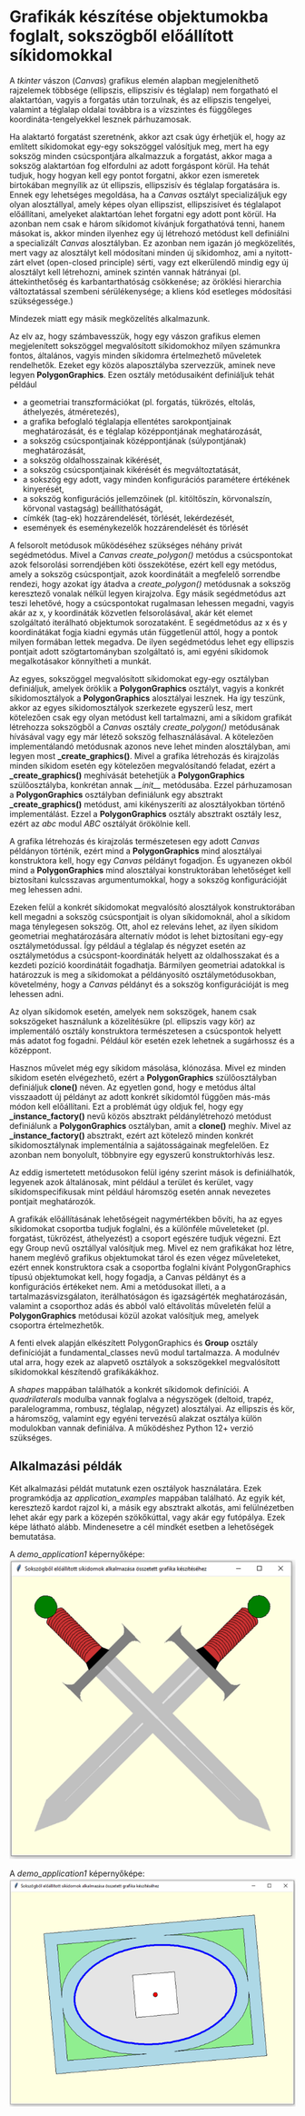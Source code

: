 # Grafikák készítése objektumokba foglalt, sokszögből előállított síkidomokkal

A *tkinter* vászon (*Canvas*) grafikus elemén alapban megjeleníthető rajzelemek többsége (ellipszis, ellipszisív és téglalap) nem forgatható el alaktartóan, vagyis a forgatás után torzulnak, és az ellipszis tengelyei, valamint a téglalap oldalai továbbra is a vízszintes és függőleges koordináta-tengelyekkel lesznek párhuzamosak. 

Ha alaktartó forgatást szeretnénk, akkor azt csak úgy érhetjük el, hogy az említett síkidomokat egy-egy sokszöggel valósítjuk meg, mert ha egy sokszög minden csúcspontjára alkalmazzuk a forgatást, akkor maga a sokszög alaktartóan fog elfordulni az adott forgáspont körül. Ha tehát tudjuk, hogy hogyan kell egy pontot forgatni, akkor ezen ismeretek birtokában megnyílik az út ellipszis, ellipszisív és téglalap forgatására is. Ennek egy lehetséges megoldása, ha a *Canvas* osztályt specializáljuk egy olyan alosztállyal, amely képes olyan ellipszist, ellipszisívet és téglalapot előállítani, amelyeket alaktartóan lehet forgatni egy adott pont körül. Ha azonban nem csak e három síkidomot kívánjuk forgathatóvá tenni, hanem másokat is, akkor minden ilyenhez egy új létrehozó metódust kell definiálni a specializált *Canvas* alosztályban. Ez azonban nem igazán jó megközelítés, mert vagy az alosztályt kell módosítani minden új síkidomhoz, ami a nyitott-zárt elvet (open-closed principle) sérti, vagy ezt elkerülendő mindig egy új alosztályt kell létrehozni, aminek szintén vannak hátrányai (pl. áttekinthetőség és karbantarthatóság csökkenése; az öröklési hierarchia változtatással szembeni sérülékenysége; a kliens kód esetleges módosítási szükségessége.)

Mindezek miatt egy másik megközelítés alkalmazunk. 

Az elv az, hogy számbavesszük, hogy egy vászon grafikus elemen megjelenített sokszöggel megvalósított síkidomokhoz milyen számunkra fontos, általános, vagyis minden síkidomra értelmezhető műveletek rendelhetők. Ezeket egy közös alaposztályba szervezzük, aminek neve legyen **PolygonGraphics**. Ezen osztály metódusaiként definiáljuk tehát például
-	a geometriai transzformációkat (pl. forgatás, tükrözés, eltolás, áthelyezés, átméretezés),
-	a grafika befoglaló téglalapja ellentétes sarokpontjainak meghatározását, és e téglalap középpontjának meghatározását,
-	a sokszög csúcspontjainak középpontjának (súlypontjának) meghatározását,
-	a sokszög oldalhosszainak kikérését,
-	a sokszög csúcspontjainak kikérését és megváltoztatását,
-	a sokszög egy adott, vagy minden konfigurációs paramétere értékének kinyerését,
-	a sokszög konfigurációs jellemzőinek (pl. kitöltőszín, körvonalszín, körvonal vastagság) beállíthatóságát,
-	címkék (tag-ek) hozzárendelését, törlését, lekérdezését,
-	események és eseménykezelők hozzárendelését és törlését

A felsorolt metódusok működéséhez szükséges néhány privát segédmetódus. Mivel a *Canvas* *create_polygon()* metódus a csúcspontokat azok felsorolási sorrendjében köti összekötése, ezért kell egy metódus, amely a sokszög csúcspontjait, azok koordinátáit a megfelelő sorrendbe rendezi, hogy azokat így átadva a *create_polygon()* metódusnak a sokszög keresztező vonalak nélkül legyen kirajzolva. Egy másik segédmetódus azt teszi lehetővé, hogy a csúcspontokat rugalmasan lehessen megadni, vagyis akár az x, y koordináták közvetlen felsorolásával, akár két elemet szolgáltató iterálható objektumok sorozataként.  E segédmetódus az x és y koordinátákat fogja kiadni egymás után függetlenül attól, hogy a pontok milyen formában lettek megadva. De ilyen segédmetódus lehet egy ellipszis pontjait adott szögtartományban szolgáltató is, ami egyéni síkidomok megalkotásakor könnyítheti a munkát.

Az egyes, sokszöggel megvalósított síkidomokat egy-egy osztályban definiáljuk, amelyek öröklik a **PolygonGraphics** osztályt, vagyis a konkrét síkidomosztályok a **PolygonGraphics** alosztályai lesznek. Ha így teszünk, akkor az egyes síkidomosztályok szerkezete egyszerű lesz, mert kötelezően csak egy olyan metódust kell tartalmazni, ami a síkidom grafikát létrehozza sokszögből a *Canvas* osztály *create_polygon()* metódusának hívásával vagy egy már létező sokszög felhasználásával. A kötelezően implementálandó metódusnak azonos neve lehet minden alosztályban, ami legyen most **_create_graphics()**. Mivel a grafika létrehozás és kirajzolás minden síkidom esetén egy kötelezően megvalósítandó feladat, ezért a **_create_graphics()** meghívását betehetjük a **PolygonGraphics** szülőosztályba, konkrétan annak *\_\_init__* metódusába. Ezzel párhuzamosan a **PolygonGraphics** osztályban definiálunk egy absztrakt **_create_graphics()** metódust, ami kikényszeríti az alosztályokban történő implementálást. Ezzel a **PolygonGraphics** osztály absztrakt osztály lesz, ezért az *abc* modul *ABC* osztályát örökölnie kell. 

A grafika létrehozás és kirajzolás természetesen egy adott *Canvas* példányon történik, ezért mind a **PolygonGraphics** mind alosztályai konstruktora kell, hogy egy *Canvas* példányt fogadjon. És ugyanezen okból mind a **PolygonGraphics** mind alosztályai konstruktorában lehetőséget kell biztosítani kulcsszavas argumentumokkal, hogy a sokszög konfigurációját meg lehessen adni.

Ezeken felül a konkrét síkidomokat megvalósító alosztályok konstruktorában kell megadni a sokszög csúcspontjait is olyan síkidomoknál, ahol a síkidom maga ténylegesen sokszög. Ott, ahol ez releváns lehet, az ilyen síkidom geometriai meghatározására alternatív módot is lehet biztosítani egy-egy osztálymetódussal. Így például a téglalap és négyzet esetén az osztálymetódus a csúcspont-koordináták helyett az oldalhosszakat és a kezdeti pozíció koordinátáit fogadhatja. Bármilyen geometriai adatokkal is határozzuk is meg a síkidomokat a példányosító osztálymetódusokban, követelmény, hogy a *Canvas* példányt és a sokszög konfigurációját is meg lehessen adni.

Az olyan síkidomok esetén, amelyek nem sokszögek, hanem csak sokszögeket használunk a közelítésükre (pl. ellipszis vagy kör) az implementáló osztály konstruktora természetesen a csúcspontok helyett más adatot fog fogadni. Például kör esetén ezek lehetnek a sugárhossz és a középpont.

Hasznos művelet még egy síkidom másolása, klónozása. Mivel ez minden síkidom esetén elvégezhető, ezért a **PolygonGraphics** szülőosztályban definiáljuk **clone()** néven. Az egyetlen gond, hogy e metódus által visszaadott új példányt az adott konkrét síkidomtól függően más-más módon kell előállítani. Ezt a problémát úgy oldjuk fel, hogy egy **_instance_factory()** nevű közös absztrakt példánylétrehozó metódust definiálunk a **PolygonGraphics** osztályban, amit a **clone()** meghív. Mivel az **_instance_factory()** absztrakt, ezért azt kötelező minden konkrét síkidomosztálynak implementálnia a sajátosságainak megfelelően. Ez azonban nem bonyolult, többnyire egy egyszerű konstruktorhívás lesz.

Az eddig ismertetett metódusokon felül igény szerint mások is definiálhatók, legyenek azok általánosak, mint például a terület és kerület, vagy síkidomspecifikusak mint például háromszög esetén annak nevezetes pontjait meghatározók.

A grafikák előállításának lehetőségeit nagymértékben bővíti, ha az egyes síkidomokat csoportba tudjuk foglalni, és a különféle műveleteket (pl. forgatást, tükrözést, áthelyezést) a csoport egészére tudjuk végezni. Ezt egy Group nevű osztállyal valósítjuk meg. Mivel ez nem grafikákat hoz létre, hanem meglévő grafikus objektumokat tárol és ezen végez műveleteket, ezért ennek konstruktora csak a csoportba foglalni kívánt PolygonGraphics típusú objektumokat kell, hogy fogadja, a Canvas példányt és a konfigurációs értékeket nem. Ami a metódusokat illeti, a a tartalmazásvizsgálaton, iterálhatóságon és igazságérték meghatározásán, valamint a csoporthoz adás és abból való eltávolítás műveletén felül a **PolygonGraphics** metódusai közül azokat valósítjuk meg, amelyek csoportra értelmezhetők.

A fenti elvek alapján elkészített PolygonGraphics és **Group** osztály definícióját a fundamental_classes nevű modul tartalmazza. A modulnév utal arra, hogy ezek az alapvető osztályok a sokszögekkel megvalósított síkidomokkal készítendő grafikákákhoz.

A *shapes* mappában találhatók a konkrét síkidomok definíciói. A *quadrilaterals* modulba vannak foglalva a négyszögek (deltoid, trapéz, paralelogramma, rombusz, téglalap, négyzet) alosztályai. Az ellipszis és kör, a háromszög, valamint egy egyéni tervezésű alakzat osztálya külön modulokban vannak definiálva. 
A működéshez Python 12+ verzió szükséges.

## Alkalmazási példák

Két alkalmazási példát mutatunk ezen osztályok használatára. Ezek programkódja az *application_examples* mappában található. Az egyik két, keresztező kardot rajzol ki, a másik egy absztrakt alkotás, ami felülnézetben lehet akár egy park a közepén szökőkúttal, vagy akár egy futópálya. Ezek képe látható alább. Mindenesetre a cél mindkét esetben a lehetőségek bemutatása.

A *demo_application1* képernyőképe:
![demo_app1_screenshot.png](images%2Fdemo_app1_screenshot.png)

A *demo_application1* képernyőképe:
![demo_app2_screenshot.png](images%2Fdemo_app2_screenshot.png)
